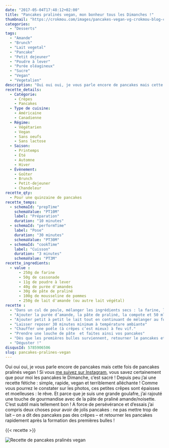```yaml
---
date: "2017-05-04T17:48:12+02:00"
title: "Pancakes pralinés vegan, mon bonheur tous les Dimanches !"
thumbnail: "https://crokmou.com/images/pancakes-vegan-vg-crokmou-blog-cuisine-voyage-1.jpg"
categories:
  - "Desserts"
tags:
  - "Amande"
  - "Brunch"
  - "Lait vegetal"
  - "Pancake"
  - "Petit dejeuner"
  - "Poudre à lever"
  - "Purée oléagineux"
  - "Sucre"
  - "Vegan"
  - "Vegetalien"
description: "Oui oui oui, je vous parle encore de pancakes mais cette fois de pancakes pralinés vegan ! Si vous me suivez sur Instagram, vous savez certainement..."
recette_details:
  - Catégorie:
    - Crêpes
    - Pancakes
  - Type de cuisine:
    - Américaine
    - Canadienne
  - Régime:
    - Végétarien
    - Vegan
    - Sans oeufs
    - Sans lactose
  - Saison:
    - Printemps
    - Été
    - Automne
    - Hiver
  - Évènement:
    - Goûter
    - Brunch
    - Petit-dejeuner
    - Chandeleur 
recette_qty:
  - Pour une quinzaine de pancakes
recette_temps:
  - schemaId: "prepTime"
    schemaValue: "PT10M"
    label: "Préparation"
    duration: "10 minutes"
  - schemaId: "performTime"
    label: "Pose"
    duration: "30 minutes"
    schemaValue: "PT30M"
  - schemaId: "cookTime"
    label: "Cuisson"
    duration: "3 minutes"
    schemaValue: "PT3M"
recette_ingredients:
  - value :
      - 250g de farine
      - 50g de cassonade
      - 11g de poudre à lever
      - 40g de purée d'amandes
      - 30g de pâte de praliné
      - 100g de mousseline de pommes
      - 250g de lait d'amande (ou autre lait végétal)
recette :
  - "Dans un cul de poule, mélanger les ingrédients secs : la farine, le sucre et la poudre à lever."
  - "Ajouter la purée d’amande, la pâte de praliné, la compote et 50 ml de lait. Mélanger"
  - "Ajouter petit à petit le lait tout en continuant de mélanger au fouet. La pâte doit avoir le moins de grumeaux possible"
  - "Laisser reposer 30 minutes minimum à température ambiante"
  - "Chauffer une poêle (à crêpes c’est mieux) à feu vif."
  - "Prendre une louche de pâte  et faites ainsi vos pancakes"
  - "Dès que les premières bulles surviennent, retourner le pancakes et cuire l’autre face une minute ou deux"
  - "Déguster !"
disqusId: 5785906506
slug: pancakes-pralines-vegan
---
```


Oui oui oui, je vous parle encore de pancakes mais cette fois de pancakes pralinés vegan ! Si vous [me suivez sur Instagram](https://www.instagram.com/crokmou.blog/), vous savez certainement que pour moi les pancakes le Dimanche, c’est sacré ! Depuis peu j’ai une recette fétiche : simple, rapide, vegan et terriblement alléchante ! Comme vous pourrez le constater sur les photos, ces petites crêpes sont épaisses et moelleuses : le rêve. Et parce que je suis une grande goulafre, j’ai rajouté une touche de gourmandise avec de la pâte de praliné amande/noisette. C’est subtil mais tellement bon ! A force de persévérance et d’essais j’ai compris deux choses pour avoir de jolis pancakes : ne pas mettre trop de lait – on a dit des pancakes pas des crêpes – et retourner les pancakes rapidement après la formation des premières bulles !  

{{< recette >}}

![Recette de pancakes pralinés vegan](https://crokmou.com/images/pancakes-vegan-vg-crokmou-blog-cuisine-voyage-1-1_uuzptg.jpg "Recette de pancakes pralinés vegan")
